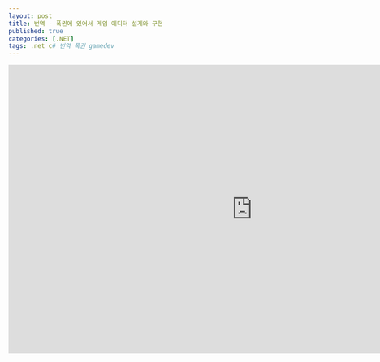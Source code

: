 ```yaml
---
layout: post
title: 번역 - 폭권에 있어서 게임 에디터 설계와 구현
published: true
categories: [.NET]
tags: .net c# 번역 폭권 gamedev
---
```

<iframe src="https://docs.google.com/presentation/d/e/2PACX-1vTi69EygncJ9JrD0WdOpEB1OBYzr9KiRxj_FFVHz1Vbo6WZ8mnsYu3I51EfA-1qVA/embed?start=false&loop=false&delayms=3000" frameborder="0" width="960" height="569" allowfullscreen="true" mozallowfullscreen="true" webkitallowfullscreen="true"></iframe>  
  